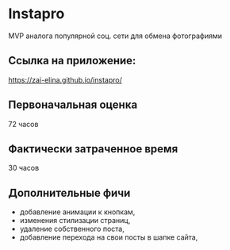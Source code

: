 # Instapro

MVP аналога популярной соц. сети для обмена фотографиями

## Ссылка на приложение:

https://zai-elina.github.io/instapro/

## Первоначальная оценка

72 часов

## Фактически затраченное время

30 часов

## Дополнительные фичи
- добавление анимации к кнопкам,
- изменения стилизации страниц,
- удаление собственного поста,
- добавление перехода на свои посты в шапке сайта,
